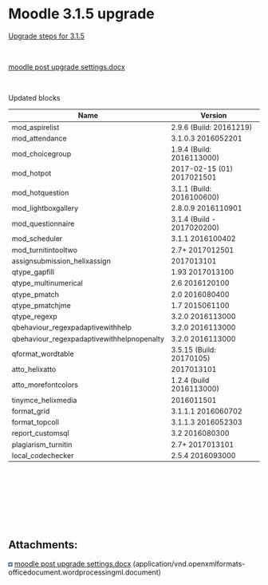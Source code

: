 # Moodle 3.1.5 upgrade

[Upgrade steps for 3.1.5](Upgrade_steps_for_3.1.5)

 

[moodle post upgrade settings.docx](attachments/65202462/65202485.docx)

 

Updated blocks

<table>
<colgroup>
<col width="50%" />
<col width="50%" />
</colgroup>
<thead>
<tr class="header">
<th>Name</th>
<th>Version</th>
</tr>
</thead>
<tbody>
<tr class="odd">
<td>mod_aspirelist</td>
<td>2.9.6 (Build: 20161219)</td>
</tr>
<tr class="even">
<td>mod_attendance</td>
<td><div class="versionnumber">
3.1.0.3 2016052201
</div></td>
</tr>
<tr class="odd">
<td>mod_choicegroup</td>
<td>1.9.4 (Build: 2016113000)</td>
</tr>
<tr class="even">
<td>mod_hotpot</td>
<td><div class="versionnumber">
2017-02-15 (01) 2017021501
</div></td>
</tr>
<tr class="odd">
<td>mod_hotquestion</td>
<td>3.1.1 (Build: 2016100600)</td>
</tr>
<tr class="even">
<td>mod_lightboxgallery</td>
<td><div class="versionnumber">
2.8.0.9 2016110901
</div></td>
</tr>
<tr class="odd">
<td>mod_questionnaire</td>
<td>3.1.4 (Build - 2017020200)</td>
</tr>
<tr class="even">
<td>mod_scheduler</td>
<td><div class="versionnumber">
3.1.1 2016100402
</div></td>
</tr>
<tr class="odd">
<td>mod_turnitintooltwo</td>
<td><div class="versionnumber">
2.7+ 2017012501
</div></td>
</tr>
<tr class="even">
<td>assignsubmission_helixassign</td>
<td>2017013101</td>
</tr>
<tr class="odd">
<td>qtype_gapfill</td>
<td><div class="versionnumber">
1.93 2017013100
</div></td>
</tr>
<tr class="even">
<td>qtype_multinumerical</td>
<td><div class="versionnumber">
2.6 2016120100
</div></td>
</tr>
<tr class="odd">
<td>qtype_pmatch</td>
<td><div class="versionnumber">
2.0 2016080400
</div></td>
</tr>
<tr class="even">
<td>qtype_pmatchjme</td>
<td><div class="versionnumber">
1.7 2015061100
</div></td>
</tr>
<tr class="odd">
<td>qtype_regexp</td>
<td><div class="versionnumber">
3.2.0 2016113000
</div></td>
</tr>
<tr class="even">
<td>qbehaviour_regexpadaptivewithhelp</td>
<td><div class="versionnumber">
3.2.0 2016113000
</div></td>
</tr>
<tr class="odd">
<td>qbehaviour_regexpadaptivewithhelpnopenalty</td>
<td><div class="versionnumber">
3.2.0 2016113000
</div></td>
</tr>
<tr class="even">
<td>qformat_wordtable</td>
<td>3.5.15 (Build: 20170105)</td>
</tr>
<tr class="odd">
<td>atto_helixatto</td>
<td><div class="versionnumber">
2017013101
</div></td>
</tr>
<tr class="even">
<td>atto_morefontcolors</td>
<td>1.2.4 (build 2016113000)</td>
</tr>
<tr class="odd">
<td>tinymce_helixmedia</td>
<td>2016011501</td>
</tr>
<tr class="even">
<td>format_grid</td>
<td><div class="versionnumber">
3.1.1.1 2016060702
</div></td>
</tr>
<tr class="odd">
<td>format_topcoll</td>
<td><div class="versionnumber">
3.1.1.3 2016052303
</div></td>
</tr>
<tr class="even">
<td>report_customsql</td>
<td><div class="versionnumber">
3.2 2016080300
</div></td>
</tr>
<tr class="odd">
<td>plagiarism_turnitin</td>
<td><div class="versionnumber">
2.7+ 2017013101
</div></td>
</tr>
<tr class="even">
<td>local_codechecker</td>
<td><div class="versionnumber">
2.5.4 2016093000
</div></td>
</tr>
</tbody>
</table>

 

 

 

 

## Attachments:

<img src="images/icons/bullet_blue.gif" width="8" height="8" /> [moodle post upgrade settings.docx](attachments/65202462/65202485.docx) (application/vnd.openxmlformats-officedocument.wordprocessingml.document)

